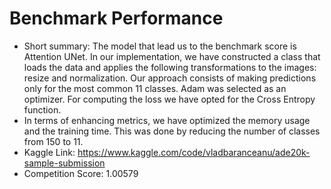 # Benchmark Performance

* Short summary: The model that lead us to the benchmark score is Attention UNet. In our implementation, we have constructed a class that loads the data and applies the following transformations to the images: resize and normalization. Our approach consists of making predictions only for the most common 11 classes. Adam was selected as an optimizer. For computing the loss we have opted for the Cross Entropy function.
* In terms of enhancing metrics, we have optimized the memory usage and the training time. This was done by reducing the number of classes from 150 to 11.
* Kaggle Link: https://www.kaggle.com/code/vladbaranceanu/ade20k-sample-submission
* Competition Score: 1.00579